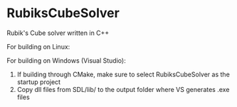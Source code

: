 # RubiksCubeSolver
Rubik's Cube solver written in C++

For building on Linux:


For building on Windows (Visual Studio):
1. If building through CMake, make sure to select RubiksCubeSolver as the startup project
2. Copy dll files from SDL/lib/ to the output folder where VS generates .exe files
